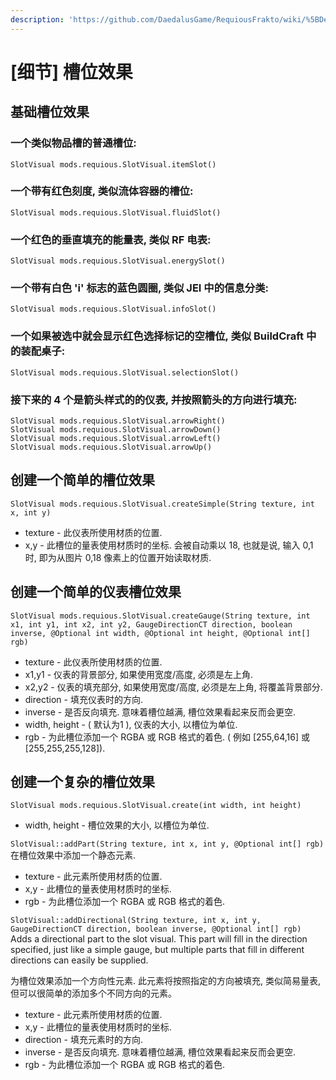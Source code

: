 ```yaml
---
description: 'https://github.com/DaedalusGame/RequiousFrakto/wiki/%5BDetails%5D-SlotVisual'
---
```


# \[细节\] 槽位效果

## 基础槽位效果

### 一个类似物品槽的普通槽位:

`SlotVisual mods.requious.SlotVisual.itemSlot()`

### 一个带有红色刻度, 类似流体容器的槽位:

`SlotVisual mods.requious.SlotVisual.fluidSlot()`

### 一个红色的垂直填充的能量表, 类似 RF 电表:

`SlotVisual mods.requious.SlotVisual.energySlot()`

### 一个带有白色 'i' 标志的蓝色圆圈, 类似 JEI 中的信息分类:

`SlotVisual mods.requious.SlotVisual.infoSlot()`

### 一个如果被选中就会显示红色选择标记的空槽位, 类似 BuildCraft 中的装配桌子:

 `SlotVisual mods.requious.SlotVisual.selectionSlot()`

### 接下来的 4 个是箭头样式的的仪表, 并按照箭头的方向进行填充:

```text
SlotVisual mods.requious.SlotVisual.arrowRight()
SlotVisual mods.requious.SlotVisual.arrowDown()
SlotVisual mods.requious.SlotVisual.arrowLeft()
SlotVisual mods.requious.SlotVisual.arrowUp()
```

## 创建一个简单的槽位效果

`SlotVisual mods.requious.SlotVisual.createSimple(String texture, int x, int y)`

* texture - 此仪表所使用材质的位置.
* x,y - 此槽位的量表使用材质时的坐标. 会被自动乘以 18, 也就是说, 输入 0,1 时, 即为从图片 0,18 像素上的位置开始读取材质.

## 创建一个简单的仪表槽位效果

`SlotVisual mods.requious.SlotVisual.createGauge(String texture, int x1, int y1, int x2, int y2, GaugeDirectionCT direction, boolean inverse, @Optional int width, @Optional int height, @Optional int[] rgb)`

* texture - 此仪表所使用材质的位置.
* x1,y1 - 仪表的背景部分, 如果使用宽度/高度, 必须是左上角.
* x2,y2 - 仪表的填充部分, 如果使用宽度/高度, 必须是左上角, 将覆盖背景部分.
* direction - 填充仪表时的方向.
* inverse - 是否反向填充. 意味着槽位越满, 槽位效果看起来反而会更空.
* width, height - \( 默认为1 \), 仪表的大小, 以槽位为单位.
* rgb - 为此槽位添加一个 RGBA 或 RGB 格式的着色. \( 例如 \[255,64,16\] 或 \[255,255,255,128\]\).

## 创建一个复杂的槽位效果

`SlotVisual mods.requious.SlotVisual.create(int width, int height)`

* width, height - 槽位效果的大小, 以槽位为单位.

`SlotVisual::addPart(String texture, int x, int y, @Optional int[] rgb)`  
 在槽位效果中添加一个静态元素.

* texture - 此元素所使用材质的位置.
* x,y - 此槽位的量表使用材质时的坐标.
* rgb - 为此槽位添加一个 RGBA 或 RGB 格式的着色.

`SlotVisual::addDirectional(String texture, int x, int y, GaugeDirectionCT direction, boolean inverse, @Optional int[] rgb)`  
 Adds a directional part to the slot visual. This part will fill in the direction specified, just like a simple gauge, but multiple parts that fill in different directions can easily be supplied.

为槽位效果添加一个方向性元素. 此元素将按照指定的方向被填充, 类似简易量表, 但可以很简单的添加多个不同方向的元素。

* texture - 此元素所使用材质的位置.
* x,y - 此槽位的量表使用材质时的坐标.
* direction - 填充元素时的方向.
* inverse - 是否反向填充. 意味着槽位越满, 槽位效果看起来反而会更空.
* rgb - 为此槽位添加一个 RGBA 或 RGB 格式的着色.

